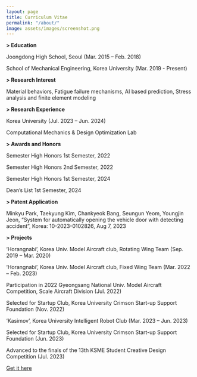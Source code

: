 ```yaml
---
layout: page
title: Curriculum Vitae
permalink: "/about/"
image: assets/images/screenshot.png
---
```


**> Education**

Joongdong High School, Seoul (Mar. 2015 – Feb. 2018)

School of Mechanical Engineering, Korea University (Mar. 2019 - Present)

**> Research Interest**

Material behaviors, Fatigue failure mechanisms, AI based prediction, Stress analysis and finite element modeling

**> Research Experience**

Korea University (Jul. 2023 – Jun. 2024)

Computational Mechanics & Design Optimization Lab

**> Awards and Honors**

Semester High Honors 1st Semester, 2022

Semester High Honors 2nd Semester, 2022

Semester High Honors 1st Semester, 2024

Dean’s List 1st Semester, 2024

**> Patent Application**

Minkyu Park, Taekyung Kim, Chankyeok Bang, Seungun Yeom, Youngjin Jeon, “System for automatically opening the vehicle door with detecting accident”, Korea: 10-2023-0102826, Aug 7, 2023

**> Projects**

‘Horangnabi’, Korea Univ. Model Aircraft club, Rotating Wing Team (Sep. 2019 – Mar. 2020)

‘Horangnabi’, Korea Univ. Model Aircraft club, Fixed Wing Team (Mar. 2022 – Feb. 2023)

Participation in 2022 Gyeongsang National Univ. Model Aircraft Competition, Scale Aircraft Division (Jul. 2022)

Selected for Startup Club, Korea University Crimson Start-up Support Foundation (Nov. 2022)

‘Kasimov’, Korea University Intelligent Robot Club (Mar. 2023 – Jun. 2023)

Selected for Startup Club, Korea University Crimson Start-up Support Foundation (Jun. 2023)

Advanced to the finals of the 13th KSME Student Creative Design Competition (Jul. 2023)

[Get it here](https://bootstrapstarter.com/jekyll-theme-memoirs/)

